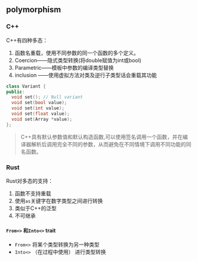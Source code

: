 ## polymorphism

### C++

C++有四种多态：

1. 函数名重载，使用不同参数的同一个函数的多个定义。
2. Coercion——隐式类型转换(将double赋值为int或bool)
3. Parametric——模板中参数的编译类型替换
4. inclusion ——使用虚拟方法对类及逆行子类型话会重载其功能

```c++
class Variant {
public:
  void set(); // Null variant
  void set(bool value);
  void set(int value);
  void set(float value);
  void set(Array *value);
};
```

> C++具有默认参数值和默认构造函数,可以使用签名调用一个函数，并在编译器解析后调用完全不同的参数，从而避免在不同情境下调用不同功能的同名函数。

### Rust

Rust对多态的支持：

1. 函数不支持重载
2. 使用`as`关键字在数字类型之间进行转换
3. 类似于C++的泛型
4. 不可继承

#### `From<>` 和`Into<>` trait

- `From<>` 将某个类型转换为另一种类型
- `Into<>` （在过程中使用） 进行类型转换




